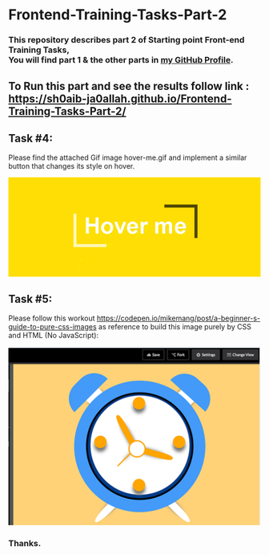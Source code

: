 # Frontend-Training-Tasks-Part-2

### This repository describes part 2 of Starting point Front-end Training Tasks, <br />You will find part 1 & the other parts in <a href="https://github.com/Sh0aib-Ja0allah?tab=repositories">my GitHub Profile</a>.

## To Run this part and see the results follow link : <br />https://sh0aib-ja0allah.github.io/Frontend-Training-Tasks-Part-2/

## Task #4: 

Please find the attached Gif image hover-me.gif and implement a similar button that changes its style on hover.

![Design preview for the Fourth task which it's a hoverd div](./hover-me.gif)

## Task #5: 

Please follow this workout https://codepen.io/mikemang/post/a-beginner-s-guide-to-pure-css-images as reference to build this image purely by CSS and HTML (No JavaScript):

![Design preview for the Fifth task which it's a clock design](./clockDesign.png)

### Thanks.
